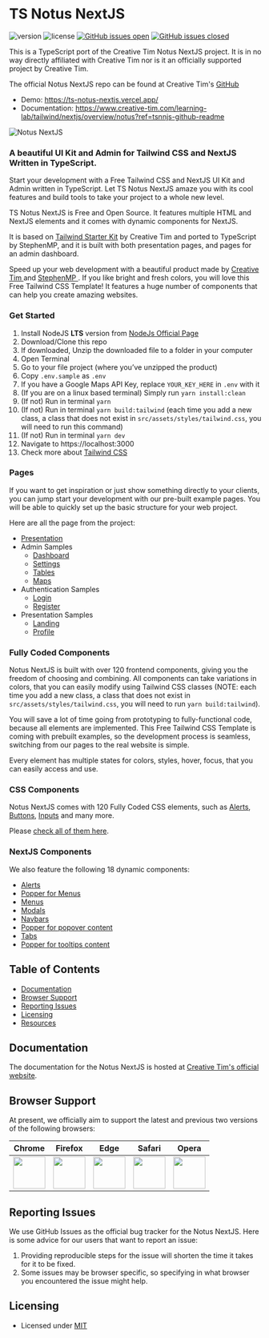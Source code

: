 # TS Notus NextJS 
![version](https://img.shields.io/badge/version-1.1.0-blue.svg) ![license](https://img.shields.io/badge/license-MIT-blue.svg) <a href="https://github.com/StephenMP/ts-notus-nextjs/issues?q=is%3Aopen+is%3Aissue" target="_blank" rel="noreferrer">![GitHub issues open](https://img.shields.io/github/issues/StephenMP/ts-notus-nextjs.svg)</a> <a href="https://github.com/StephenMP/ts-notus-nextjs/issues?q=is%3Aissue+is%3Aclosed" target="_blank" rel="noreferrer">![GitHub issues closed](https://img.shields.io/github/issues-closed-raw/StephenMP/ts-notus-nextjs.svg)</a>

This is a TypeScript port of the Creative Tim Notus NextJS project. It is in no way directly affiliated with Creative Tim nor is it an officially supported project by Creative Tim.

The official Notus NextJS repo can be found at Creative Tim's <a href="https://github.com/creativetimofficial" target="_blank" rel="noreferrer">GitHub</a>

- Demo: <a href="https://ts-notus-nextjs.vercel.app/" target="_blank" rel="noreferrer">https://ts-notus-nextjs.vercel.app/</a>
- Documentation: <a href="https://www.creative-tim.com/learning-lab/tailwind/nextjs/overview/notus?ref=tsnnjs-github-readme" target="_blank" rel="noreferrer">https://www.creative-tim.com/learning-lab/tailwind/nextjs/overview/notus?ref=tsnnjs-github-readme</a>

![Notus NextJS](https://github.com/creativetimofficial/public-assets/blob/master/notus-nextjs/notus-nextjs.jpg?raw=true)

### A beautiful UI Kit and Admin for Tailwind CSS and NextJS Written in TypeScript.

Start your development with a Free Tailwind CSS and NextJS UI Kit and Admin written in TypeScript. Let TS Notus NextJS amaze you with its cool features and build tools to take your project to a whole new level.

TS Notus NextJS is Free and Open Source. It features multiple HTML and NextJS elements and it comes with dynamic components for NextJS.

It is based on [Tailwind Starter Kit](https://www.creative-tim.com/learning-lab/tailwind-starter-kit/presentation?ref=tsnnjs-github-readme) by Creative Tim and ported to TypeScript by StephenMP, and it is built with both presentation pages, and pages for an admin dashboard.

Speed up your web development with a beautiful product made by <a href="https://creative-tim.com/" target="_blank" rel="noreferrer">Creative Tim </a> and <a href="https://github.com/StephenMP" target="_blank" rel="noreferrer">StephenMP </a>. If you like bright and fresh colors, you will love this Free Tailwind CSS Template! It features a huge number of components that can help you create amazing websites.

### Get Started
1. Install NodeJS **LTS** version from <a href="https://nodejs.org/en/">NodeJs Official Page</a>
1. Download/Clone this repo
1. If downloaded, Unzip the downloaded file to a folder in your computer
1. Open Terminal
1. Go to your file project (where you’ve unzipped the product)
1. Copy `.env.sample` as `.env`
1. If you have a Google Maps API Key, replace `YOUR_KEY_HERE` in `.env` with it
1. (If you are on a linux based terminal) Simply run `yarn install:clean`
1. (If not) Run in terminal `yarn`
1. (If not) Run in terminal `yarn build:tailwind` (each time you add a new class, a class that does not exist in `src/assets/styles/tailwind.css`, you will need to run this command)
1. (If not) Run in terminal `yarn dev`
1. Navigate to https://localhost:3000
1. Check more about [Tailwind CSS](https://tailwindcss.com/)

### Pages
If you want to get inspiration or just show something directly to your clients,
you can jump start your development with our pre-built example pages. You will be able
to quickly set up the basic structure for your web project.

Here are all the page from the project:
- [Presentation](https://ts-notus-nextjs.vercel.app/)
- Admin Samples
  - [Dashboard](https://ts-notus-nextjs.vercel.app/admin/dashboard)
  - [Settings](https://ts-notus-nextjs.vercel.app/admin/settings)
  - [Tables](https://ts-notus-nextjs.vercel.app/admin/tables)
  - [Maps](https://ts-notus-nextjs.vercel.app/admin/maps)
- Authentication Samples
  - [Login](https://ts-notus-nextjs.vercel.app/auth/login)
  - [Register](https://ts-notus-nextjs.vercel.app/auth/register)
- Presentation Samples
  - [Landing](https://ts-notus-nextjs.vercel.app/landing)
  - [Profile](https://ts-notus-nextjs.vercel.app/profile)


### Fully Coded Components
Notus NextJS is built with over 120 frontend components, giving you the freedom of choosing and combining. All components can take variations in colors, that you can easily modify using Tailwind CSS classes (NOTE: each time you add a new class, a class that does not exist in `src/assets/styles/tailwind.css`, you will need to run `yarn build:tailwind`).

You will save a lot of time going from prototyping to fully-functional code, because all elements are implemented.
This Free Tailwind CSS Template is coming with prebuilt examples, so the development process is seamless, switching from our pages to the real website is simple.

Every element has multiple states for colors, styles, hover, focus, that you can easily access and use.

### CSS Components
Notus NextJS comes with 120 Fully Coded CSS elements, such as [Alerts](https://www.creative-tim.com/learning-lab/tailwind/nextjs/alerts/notus?ref=tsnnjs-github-readme), [Buttons](https://www.creative-tim.com/learning-lab/tailwind/nextjs/buttons/notus?ref=tsnnjs-github-readme), [Inputs](https://www.creative-tim.com/learning-lab/tailwind/nextjs/inputs/notus?ref=tsnnjs-github-readme) and many more.

Please [check all of them here](https://www.creative-tim.com/learning-lab/tailwind/nextjs/alerts/notus?ref=tsnnjs-github-readme).

### NextJS Components
We also feature the following 18 dynamic components:
- [Alerts](https://www.creative-tim.com/learning-lab/tailwind/nextjs/alerts/notus?ref=tsnnjs-github-readme)
- [Popper for Menus](https://www.creative-tim.com/learning-lab/tailwind/nextjs/dropdowns/notus?ref=tsnnjs-github-readme)
- [Menus](https://www.creative-tim.com/learning-lab/tailwind/nextjs/menus/notus?ref=tsnnjs-github-readme)
- [Modals](https://www.creative-tim.com/learning-lab/tailwind/nextjs/modals/notus?ref=tsnnjs-github-readme)
- [Navbars](https://www.creative-tim.com/learning-lab/tailwind/nextjs/navbar/notus?ref=tsnnjs-github-readme)
- [Popper for popover content](https://www.creative-tim.com/learning-lab/tailwind/nextjs/popovers/notus?ref=tsnnjs-github-readme)
- [Tabs](https://www.creative-tim.com/learning-lab/tailwind/nextjs/tabs/notus?ref=tsnnjs-github-readme)
- [Popper for tooltips content](https://www.creative-tim.com/learning-lab/tailwind/nextjs/tooltips/notus?ref=tsnnjs-github-readme)

## Table of Contents
* [Documentation](#documentation)
* [Browser Support](#browser-support)
* [Reporting Issues](#reporting-issues)
* [Licensing](#licensing)
* [Resources](#resources)

## Documentation
The documentation for the Notus NextJS is hosted at <a href="https://www.creative-tim.com/learning-lab/tailwind/nextjs/overview/notus?ref=tsnnjs-github-readme" target="_blank" rel="noreferrer">Creative Tim's official website</a>.

## Browser Support
At present, we officially aim to support the latest and previous two versions of the following browsers:

| Chrome | Firefox | Edge | Safari | Opera |
|:---:|:---:|:---:|:---:|:---:|
| <img src="https://github.com/creativetimofficial/public-assets/blob/master/logos/chrome-logo.png?raw=true" width="64" height="64"> | <img src="https://raw.githubusercontent.com/creativetimofficial/public-assets/master/logos/firefox-logo.png" width="64" height="64"> | <img src="https://raw.githubusercontent.com/creativetimofficial/public-assets/master/logos/edge-logo.png" width="64" height="64"> | <img src="https://raw.githubusercontent.com/creativetimofficial/public-assets/master/logos/safari-logo.png" width="64" height="64"> | <img src="https://raw.githubusercontent.com/creativetimofficial/public-assets/master/logos/opera-logo.png" width="64" height="64"> |

## Reporting Issues
We use GitHub Issues as the official bug tracker for the Notus NextJS. Here is some advice for our users that want to report an issue:

1. Providing reproducible steps for the issue will shorten the time it takes for it to be fixed.
1. Some issues may be browser specific, so specifying in what browser you encountered the issue might help.

## Licensing
- Licensed under <a href="https://github.com/StephenMP/ts-notus-nextjs/blob/main/LICENSE.md" target="_blank" rel="noreferrer">MIT</a>
